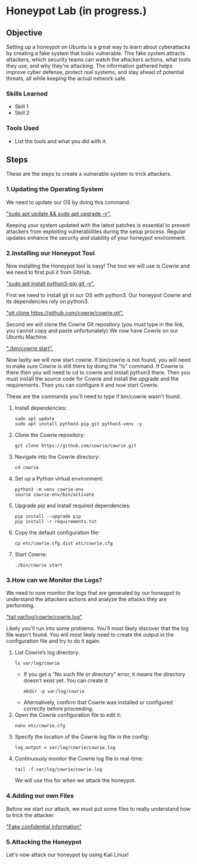 # Honeypot Lab (in progress.)

## Objective

Setting up a honeypot on Ubuntu is a great way to learn about cyberattacks by creating a fake system that looks vulnerable. This fake system attracts attackers, which security teams can watch the attackers actions, what tools they use, and why they're attacking. The information gathered helps improve cyber defense, protect real systems, and stay ahead of potential threats, all while keeping the actual network safe. 

### Skills Learned


- Skill 1
- Skill 2

### Tools Used

- List the tools and what you did with it.

## Steps

These are the steps to create a vulnerable system to trick attackers.

### 1.Updating the Operating System
<p>
    We need to update our OS by doing this command.
</p>
<div>
<a href="https://postimg.cc/KKL91jtZ">
    <p>
    "sudo apt update && sudo apt upgrade -y".
    </p>
</a>
</div>
<p>
        Keeping your system updated with the latest patches is essential to prevent attackers from exploiting vulnerabilities during the setup process. Regular updates enhance the security and stability of your honeypot environment.
    </p>
</div>

### 2.Installing our Honeypot Tool
<p>
   Now installing the Honeypot tool is easy! The tool we will use is Cowrie and we need to first pull it from GitHub.
</p>
<div>
<a href="https://postimg.cc/yJQh1WNR">
    <p>
    "sudo apt install python3-pip git -y".
    </p>
</a>
<p>
        First we need to install git in our OS with python3. Our honeypot Cowrie and its dependencies rely on python3. 
    </p>
</div>
<div>
<a href="https://postimg.cc/8JMZsrzj">
    <p>
    "git clone https://github.com/cowrie/cowrie.git".
    </p>
</a>
<p>
        Second we will clone the Cowrie Git repository (you must type in the link, you cannot copy and paste unfortunately) We now have Cowrie on our Ubuntu Machine. 
    </p>
</div>
<div>
<a href="https://postimg.cc/rzhBB9cy">
    <p>
    "./bin/cowrie start".
    </p>
</a>
<p>
        Now lastly we will now start cowrie. If bin/cowrie is not found, you will need to make sure Cowrie is still there by doing the "ls" command. If Cowrie is there then you will need to cd to cowrie and install python3 there. Then you must install the source code for Cowrie and install the upgrade and the requirements. Then you can configure it and now start Cowrie. 
    </p>
    <p>These are the commands you'll need to type if bin/cowrie wasn't found.</p>
    <ol>
  <li>
    Install dependencies:
    <pre><code>sudo apt update
sudo apt install python3-pip git python3-venv -y</code></pre>
  </li>
  <li>
    Clone the Cowrie repository:
    <pre><code>git clone https://github.com/cowrie/cowrie.git</code></pre>
  </li>
  <li>
    Navigate into the Cowrie directory:
    <pre><code>cd cowrie</code></pre>
  </li>
  <li>
    Set up a Python virtual environment:
    <pre><code>python3 -m venv cowrie-env
source cowrie-env/bin/activate</code></pre>
  </li>
  <li>
    Upgrade pip and install required dependencies:
    <pre><code>pip install --upgrade pip
pip install -r requirements.txt</code></pre>
  </li>
  <li>
    Copy the default configuration file:
    <pre><code>cp etc/cowrie.cfg.dist etc/cowrie.cfg</code></pre>
  </li>
  <li>
    Start Cowrie:
    <pre><code>./bin/cowrie start</code></pre>
  </li>
</ol>
</div>

### 3.How can we Monitor the Logs?
<p>
    We need to now monitor the logs that are generated by our honeypot to understand the attackers actions and analyze the attacks they are performing.
</p>
<div>
<a href="https://postimg.cc/LhMcLjZ9">
    <p>
    "tail var/log/cowrie/cowrie.log"
    </p>
</a>
<p>
       Likely you'll run into some problems. You'll most likely discover that the log file wasn't found. You will most likely need to create the output in the configuration file and try to do it again.
    </p>
<ol>
  <li>
    List Cowrie’s log directory:
    <pre><code>ls var/log/cowrie</code></pre>
    <ul>
      <li>
        If you get a “No such file or directory” error, it means the directory doesn’t exist yet. You can create it:
        <pre><code>mkdir -p var/log/cowrie</code></pre>
      </li>
      <li>
        Alternatively, confirm that Cowrie was installed or configured correctly before proceeding.
      </li>
    </ul>
  </li>
  <li>
    Open the Cowrie configuration file to edit it:
    <pre><code>nano etc/cowrie.cfg</code></pre>
  </li>
  <li>
    Specify the location of the Cowrie log file in the config:
    <pre><code>log.output = var/log/cowrie/cowrie.log</code></pre>
  </li>
  <li>
    Continuously monitor the Cowrie log file in real-time: 
    <pre><code>tail -f var/log/cowrie/cowrie.log</code></pre>
      We will use this for when we attack the honeypot.
  </li>
</ol>
</div>

### 4.Adding our own Files
<p>
    Before we start our attack, we must put some files to really understand how to trick the attacker.
</p>
<div>
<a href="https://postimg.cc/kRDCzb3Y">
    <p>
    "Fake confidential information"
    </p>
</a>

### 5.Attacking the Honeypot
<p>
    Let's now attack our honeypot by using Kali Linux! 
</p>
